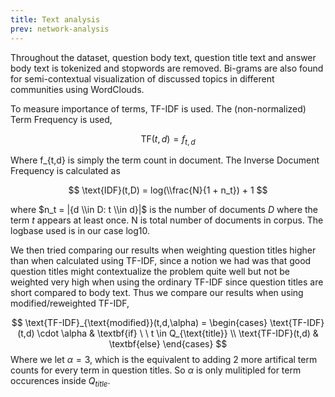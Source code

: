 ```yaml
---
title: Text analysis
prev: network-analysis
---
```



Throughout the dataset, question body text, question title text and answer body text is tokenized and stopwords are removed. Bi-grams are also found for semi-contextual visualization of discussed topics in different communities using WordClouds.


To measure importance of terms, TF-IDF is used. The (non-normalized) Term Frequency is used,

$$ \text{TF}(t,d) = f_{t,d} $$

Where f_{t,d} is simply the term count in document. The Inverse Document Frequency is calculated as 

 $$ \text{IDF}(t,D) = log(\\frac{N}{1 + n_t}) + 1 $$

where $n_t = |{d \\in D: t \\in d}|$ is the number of documents $D$ where the term $t$ appears at least once. N is total number of documents in corpus. The logbase used is in our case log10.

We then tried comparing our results when weighting question titles higher than when calculated using TF-IDF, since a notion we had was that good question titles might contextualize the problem quite well but not be weighted very high when using the ordinary TF-IDF since question titles are short compared to body text. Thus we compare our results when using modified/reweighted TF-IDF,

$$ 
\text{TF-IDF}_{\text{modified}}(t,d,\alpha) = 
\begin{cases}
        \text{TF-IDF}(t,d) \cdot \alpha &  \textbf{if} \ \   t \in Q_{\text{title}} \\
        \text{TF-IDF}(t,d) & \textbf{else}
\end{cases}
$$
Where we let $\alpha = 3$, which is the equivalent to adding 2 more artifical term counts for every term in question titles. So $\alpha$ is only mulitipled for term occurences inside $Q_{title}$.

